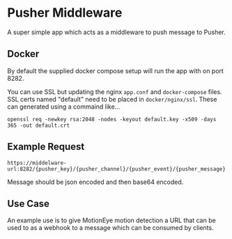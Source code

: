 # Pusher Middleware

A super simple app which acts as a middleware to push message to Pusher.

## Docker
By default the supplied docker compose setup will run the app with on port 8282.

You can use SSL but updating the nginx `app.conf` and `docker-compose` files.  SSL certs named "default" need to be placed in `docker/nginx/ssl`.  These can generated using a commaind like...

```
openssl req -newkey rsa:2048 -nodes -keyout default.key -x509 -days 365 -out default.crt
```

## Example Request
```
https://middelware-url:8282/{pusher_key}/{pusher_channel}/{pusher_event}/{pusher_message}
```

Message should be json encoded and then base64 encoded.

## Use Case
An example use is to give MotionEye motion detection a URL that can be used to as a webhook to a message which can be consumed by clients.
